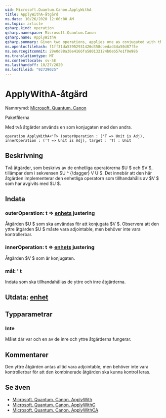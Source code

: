 ```yaml
---
uid: Microsoft.Quantum.Canon.ApplyWithA
title: ApplyWithA-åtgärd
ms.date: 10/26/2020 12:00:00 AM
ms.topic: article
qsharp.kind: operation
qsharp.namespace: Microsoft.Quantum.Canon
qsharp.name: ApplyWithA
qsharp.summary: Given two operations, applies one as conjugated with the other.
ms.openlocfilehash: f1ff31da53952931426d358cbedad44a50d87f5e
ms.sourcegitcommit: 29e0d88a30e4166fa580132124b0eb57e1f0e986
ms.translationtype: MT
ms.contentlocale: sv-SE
ms.lasthandoff: 10/27/2020
ms.locfileid: "92729025"
---
```

# <a name="applywitha-operation"></a>ApplyWithA-åtgärd

Namnrymd: [Microsoft. Quantum. Canon](xref:Microsoft.Quantum.Canon)

Paketfilerna [](https://nuget.org/packages/)


Med två åtgärder används en som konjugaten med den andra.

```qsharp
operation ApplyWithA<'T> (outerOperation : ('T => Unit is Adj), innerOperation : ('T => Unit is Adj), target : 'T) : Unit
```


## <a name="description"></a>Beskrivning

Två åtgärder, som beskrivs av de enhetliga operatörerna $U $ och $V $, tillämpar dem i sekvensen $U ^ {\dagger} V U $. Det innebär att den här åtgärden implementerar den enhetliga operatorn som tillhandahålls av $V $ som har avgivits med $U $.

## <a name="input"></a>Indata

### <a name="outeroperation--t--unit-adj"></a>outerOperation: t => [enhets](xref:microsoft.quantum.lang-ref.unit) justering

Åtgärden $U $ som ska användas för att konjugata $V $. Observera att den yttre åtgärden $U $ måste vara adjointable, men behöver inte vara kontrollerbar.


### <a name="inneroperation--t--unit-adj"></a>innerOperation: t => [enhets](xref:microsoft.quantum.lang-ref.unit) justering

Åtgärden $V $ som är konjugaten.


### <a name="target--t"></a>mål: ' t

Indata som ska tillhandahållas de yttre och inre åtgärderna.



## <a name="output--unit"></a>Utdata: [enhet](xref:microsoft.quantum.lang-ref.unit)



## <a name="type-parameters"></a>Typparametrar

### <a name="t"></a>Inte

Målet där var och en av de inre och yttre åtgärderna fungerar.

## <a name="remarks"></a>Kommentarer

Den yttre åtgärden antas alltid vara adjointable, men behöver inte vara kontrollerbar för att den kombinerade åtgärden ska kunna kontrol leras.

## <a name="see-also"></a>Se även

- [Microsoft. Quantum. Canon. ApplyWith](xref:Microsoft.Quantum.Canon.ApplyWith)
- [Microsoft. Quantum. Canon. ApplyWithC](xref:Microsoft.Quantum.Canon.ApplyWithC)
- [Microsoft. Quantum. Canon. ApplyWithCA](xref:Microsoft.Quantum.Canon.ApplyWithCA)